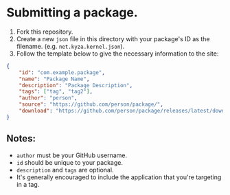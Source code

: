 # Submitting a package.

1. Fork this repository.
2. Create a new `json` file in this directory with your package's ID as the filename. (e.g. `net.kyza.kernel.json`).
3. Follow the template below to give the necessary information to the site:

```json
{
    "id": "com.example.package",
    "name": "Package Name",
    "description": "Package Description",
    "tags": ["tag", "tag2"],
    "author": "person",
    "source": "https://github.com/person/package/",
    "download": "https://github.com/person/package/releases/latest/download/package.asar"
}
```

## Notes:
- `author` must be your GitHub username.
- `id` should be unique to your package.
- `description` and `tags` are optional.
- It's generally encouraged to include the application that you're targeting in a tag.
